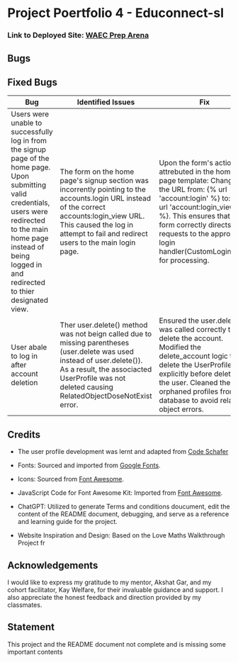# Project Poertfolio 4 - Educonnect-sl

### Link to Deployed Site: [WAEC Prep Arena](https://educonnect-sl-5ffcb9da3e93.herokuapp.com/home/)

## Bugs

## Fixed Bugs
| **Bug**       | **Identified Issues** | **Fix**|
| ------------- | --------------------- | ------ |
| Users were unable to successfully log in from the signup page of the home page. Upon submitting valid credentials, users were redirected to the main home page instead of being logged in and redirected to thier designated view. | The form on the home page's signup section was incorrently pointing to the accounts.login URL instead of the correct accounts:login_view URL. This caused the log in attempt to fail and redirect users to the main login page. | Upon the form's action attrebuted in the home page template: Changed the URL from: {% url 'account:login' %} to: {% url 'account:login_view' %}. This ensures that the form correctly directs login requests to the appropiate login handler(CustomLoginView) for processing. |
| User abale to log in after account deletion | Ther user.delete() method was not beign called due to missing parentheses (user.delete was used instead of user.delete()). As a result, the associacted UserProfile was not deleted causing RelatedObjectDoseNotExist error. | Ensured the user.delete() was called correctly to delete the account. Modified the delete_account logic to delete the UserProfile explicitly before deleting the user. Cleaned the orphaned profiles from the database to avoid related object errors. |

## Credits

* The user profile development was lernt and adapted from  [Code Schafer](https://youtu.be/CQ90L5jfldw?si=g2kEZ--_iqBuHn1B)
* Fonts: Sourced and imported from [Google Fonts](https://fonts.google.com/).
* Icons: Sourced from [Font Awesome](https://fontawesome.com/).
* JavaScript Code for Font Awesome Kit: Imported from [Font Awesome](https://fontawesome.com/).

* ChatGPT: Utilized to generate  Terms and conditions doucument, edit the content of the README document, debugging, and serve as a reference and learning guide for the project.
* Website Inspiration and Design: Based on the Love Maths Walkthrough Project fr

## Acknowledgements
I would like to express my gratitude to my mentor, Akshat Gar, and my cohort facilitator, Kay Welfare, for their invaluable guidance and support. I also appreciate the honest feedback and direction provided by my classmates.

## Statement
This project and the README document not complete and is missing some important contents



